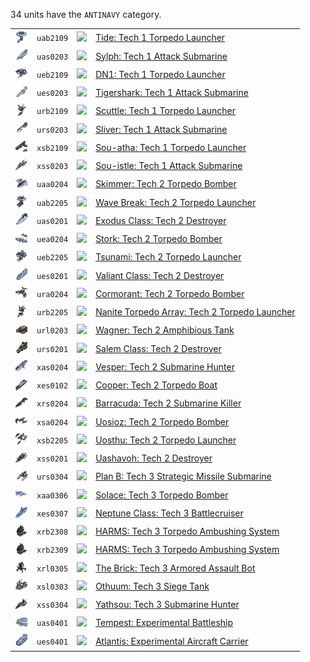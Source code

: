 34 units have the <code>ANTINAVY</code> category.
<table>
    <tr>
        <td><a href="UAB2109"><img src="icons/units/UAB2109_icon.png" width="21px" /></a></td>
        <td><code>uab2109</code></td>
        <td><a href="Forged Alliance Forever"><img src="icons/mods/mod.png" width="21px" /></a></td>
        <td><a href="UAB2109">Tide: Tech 1 Torpedo Launcher</a></td>
    </tr>
    <tr>
        <td><a href="UAS0203"><img src="icons/units/UAS0203_icon.png" width="21px" /></a></td>
        <td><code>uas0203</code></td>
        <td><a href="Forged Alliance Forever"><img src="icons/mods/mod.png" width="21px" /></a></td>
        <td><a href="UAS0203">Sylph: Tech 1 Attack Submarine</a></td>
    </tr>
    <tr>
        <td><a href="UEB2109"><img src="icons/units/UEB2109_icon.png" width="21px" /></a></td>
        <td><code>ueb2109</code></td>
        <td><a href="Forged Alliance Forever"><img src="icons/mods/mod.png" width="21px" /></a></td>
        <td><a href="UEB2109">DN1: Tech 1 Torpedo Launcher</a></td>
    </tr>
    <tr>
        <td><a href="UES0203"><img src="icons/units/UES0203_icon.png" width="21px" /></a></td>
        <td><code>ues0203</code></td>
        <td><a href="Forged Alliance Forever"><img src="icons/mods/mod.png" width="21px" /></a></td>
        <td><a href="UES0203">Tigershark: Tech 1 Attack Submarine</a></td>
    </tr>
    <tr>
        <td><a href="URB2109"><img src="icons/units/URB2109_icon.png" width="21px" /></a></td>
        <td><code>urb2109</code></td>
        <td><a href="Forged Alliance Forever"><img src="icons/mods/mod.png" width="21px" /></a></td>
        <td><a href="URB2109">Scuttle: Tech 1 Torpedo Launcher</a></td>
    </tr>
    <tr>
        <td><a href="URS0203"><img src="icons/units/URS0203_icon.png" width="21px" /></a></td>
        <td><code>urs0203</code></td>
        <td><a href="Forged Alliance Forever"><img src="icons/mods/mod.png" width="21px" /></a></td>
        <td><a href="URS0203">Sliver: Tech 1 Attack Submarine</a></td>
    </tr>
    <tr>
        <td><a href="XSB2109"><img src="icons/units/XSB2109_icon.png" width="21px" /></a></td>
        <td><code>xsb2109</code></td>
        <td><a href="Forged Alliance Forever"><img src="icons/mods/mod.png" width="21px" /></a></td>
        <td><a href="XSB2109">Sou-atha: Tech 1 Torpedo Launcher</a></td>
    </tr>
    <tr>
        <td><a href="XSS0203"><img src="icons/units/XSS0203_icon.png" width="21px" /></a></td>
        <td><code>xss0203</code></td>
        <td><a href="Forged Alliance Forever"><img src="icons/mods/mod.png" width="21px" /></a></td>
        <td><a href="XSS0203">Sou-istle: Tech 1 Attack Submarine</a></td>
    </tr>
    <tr>
        <td><a href="UAA0204"><img src="icons/units/UAA0204_icon.png" width="21px" /></a></td>
        <td><code>uaa0204</code></td>
        <td><a href="Forged Alliance Forever"><img src="icons/mods/mod.png" width="21px" /></a></td>
        <td><a href="UAA0204">Skimmer: Tech 2 Torpedo Bomber</a></td>
    </tr>
    <tr>
        <td><a href="UAB2205"><img src="icons/units/UAB2205_icon.png" width="21px" /></a></td>
        <td><code>uab2205</code></td>
        <td><a href="Forged Alliance Forever"><img src="icons/mods/mod.png" width="21px" /></a></td>
        <td><a href="UAB2205">Wave Break: Tech 2 Torpedo Launcher</a></td>
    </tr>
    <tr>
        <td><a href="UAS0201"><img src="icons/units/UAS0201_icon.png" width="21px" /></a></td>
        <td><code>uas0201</code></td>
        <td><a href="Forged Alliance Forever"><img src="icons/mods/mod.png" width="21px" /></a></td>
        <td><a href="UAS0201">Exodus Class: Tech 2 Destroyer</a></td>
    </tr>
    <tr>
        <td><a href="UEA0204"><img src="icons/units/UEA0204_icon.png" width="21px" /></a></td>
        <td><code>uea0204</code></td>
        <td><a href="Forged Alliance Forever"><img src="icons/mods/mod.png" width="21px" /></a></td>
        <td><a href="UEA0204">Stork: Tech 2 Torpedo Bomber</a></td>
    </tr>
    <tr>
        <td><a href="UEB2205"><img src="icons/units/UEB2205_icon.png" width="21px" /></a></td>
        <td><code>ueb2205</code></td>
        <td><a href="Forged Alliance Forever"><img src="icons/mods/mod.png" width="21px" /></a></td>
        <td><a href="UEB2205">Tsunami: Tech 2 Torpedo Launcher</a></td>
    </tr>
    <tr>
        <td><a href="UES0201"><img src="icons/units/UES0201_icon.png" width="21px" /></a></td>
        <td><code>ues0201</code></td>
        <td><a href="Forged Alliance Forever"><img src="icons/mods/mod.png" width="21px" /></a></td>
        <td><a href="UES0201">Valiant Class: Tech 2 Destroyer</a></td>
    </tr>
    <tr>
        <td><a href="URA0204"><img src="icons/units/URA0204_icon.png" width="21px" /></a></td>
        <td><code>ura0204</code></td>
        <td><a href="Forged Alliance Forever"><img src="icons/mods/mod.png" width="21px" /></a></td>
        <td><a href="URA0204">Cormorant: Tech 2 Torpedo Bomber</a></td>
    </tr>
    <tr>
        <td><a href="URB2205"><img src="icons/units/URB2205_icon.png" width="21px" /></a></td>
        <td><code>urb2205</code></td>
        <td><a href="Forged Alliance Forever"><img src="icons/mods/mod.png" width="21px" /></a></td>
        <td><a href="URB2205">Nanite Torpedo Array: Tech 2 Torpedo Launcher</a></td>
    </tr>
    <tr>
        <td><a href="URL0203"><img src="icons/units/URL0203_icon.png" width="21px" /></a></td>
        <td><code>url0203</code></td>
        <td><a href="Forged Alliance Forever"><img src="icons/mods/mod.png" width="21px" /></a></td>
        <td><a href="URL0203">Wagner: Tech 2 Amphibious Tank</a></td>
    </tr>
    <tr>
        <td><a href="URS0201"><img src="icons/units/URS0201_icon.png" width="21px" /></a></td>
        <td><code>urs0201</code></td>
        <td><a href="Forged Alliance Forever"><img src="icons/mods/mod.png" width="21px" /></a></td>
        <td><a href="URS0201">Salem Class: Tech 2 Destroyer</a></td>
    </tr>
    <tr>
        <td><a href="XAS0204"><img src="icons/units/XAS0204_icon.png" width="21px" /></a></td>
        <td><code>xas0204</code></td>
        <td><a href="Forged Alliance Forever"><img src="icons/mods/mod.png" width="21px" /></a></td>
        <td><a href="XAS0204">Vesper: Tech 2 Submarine Hunter</a></td>
    </tr>
    <tr>
        <td><a href="XES0102"><img src="icons/units/XES0102_icon.png" width="21px" /></a></td>
        <td><code>xes0102</code></td>
        <td><a href="Forged Alliance Forever"><img src="icons/mods/mod.png" width="21px" /></a></td>
        <td><a href="XES0102">Cooper: Tech 2 Torpedo Boat</a></td>
    </tr>
    <tr>
        <td><a href="XRS0204"><img src="icons/units/XRS0204_icon.png" width="21px" /></a></td>
        <td><code>xrs0204</code></td>
        <td><a href="Forged Alliance Forever"><img src="icons/mods/mod.png" width="21px" /></a></td>
        <td><a href="XRS0204">Barracuda: Tech 2 Submarine Killer</a></td>
    </tr>
    <tr>
        <td><a href="XSA0204"><img src="icons/units/XSA0204_icon.png" width="21px" /></a></td>
        <td><code>xsa0204</code></td>
        <td><a href="Forged Alliance Forever"><img src="icons/mods/mod.png" width="21px" /></a></td>
        <td><a href="XSA0204">Uosioz: Tech 2 Torpedo Bomber</a></td>
    </tr>
    <tr>
        <td><a href="XSB2205"><img src="icons/units/XSB2205_icon.png" width="21px" /></a></td>
        <td><code>xsb2205</code></td>
        <td><a href="Forged Alliance Forever"><img src="icons/mods/mod.png" width="21px" /></a></td>
        <td><a href="XSB2205">Uosthu: Tech 2 Torpedo Launcher</a></td>
    </tr>
    <tr>
        <td><a href="XSS0201"><img src="icons/units/XSS0201_icon.png" width="21px" /></a></td>
        <td><code>xss0201</code></td>
        <td><a href="Forged Alliance Forever"><img src="icons/mods/mod.png" width="21px" /></a></td>
        <td><a href="XSS0201">Uashavoh: Tech 2 Destroyer</a></td>
    </tr>
    <tr>
        <td><a href="URS0304"><img src="icons/units/URS0304_icon.png" width="21px" /></a></td>
        <td><code>urs0304</code></td>
        <td><a href="Forged Alliance Forever"><img src="icons/mods/mod.png" width="21px" /></a></td>
        <td><a href="URS0304">Plan B: Tech 3 Strategic Missile Submarine</a></td>
    </tr>
    <tr>
        <td><a href="XAA0306"><img src="icons/units/XAA0306_icon.png" width="21px" /></a></td>
        <td><code>xaa0306</code></td>
        <td><a href="Forged Alliance Forever"><img src="icons/mods/mod.png" width="21px" /></a></td>
        <td><a href="XAA0306">Solace: Tech 3 Torpedo Bomber</a></td>
    </tr>
    <tr>
        <td><a href="XES0307"><img src="icons/units/XES0307_icon.png" width="21px" /></a></td>
        <td><code>xes0307</code></td>
        <td><a href="Forged Alliance Forever"><img src="icons/mods/mod.png" width="21px" /></a></td>
        <td><a href="XES0307">Neptune Class: Tech 3 Battlecruiser</a></td>
    </tr>
    <tr>
        <td><a href="XRB2308"><img src="icons/units/XRB2308_icon.png" width="21px" /></a></td>
        <td><code>xrb2308</code></td>
        <td><a href="Forged Alliance Forever"><img src="icons/mods/mod.png" width="21px" /></a></td>
        <td><a href="XRB2308">HARMS: Tech 3 Torpedo Ambushing System</a></td>
    </tr>
    <tr>
        <td><a href="XRB2309"><img src="icons/units/XRB2309_icon.png" width="21px" /></a></td>
        <td><code>xrb2309</code></td>
        <td><a href="Forged Alliance Forever"><img src="icons/mods/mod.png" width="21px" /></a></td>
        <td><a href="XRB2309">HARMS: Tech 3 Torpedo Ambushing System</a></td>
    </tr>
    <tr>
        <td><a href="XRL0305"><img src="icons/units/XRL0305_icon.png" width="21px" /></a></td>
        <td><code>xrl0305</code></td>
        <td><a href="Forged Alliance Forever"><img src="icons/mods/mod.png" width="21px" /></a></td>
        <td><a href="XRL0305">The Brick: Tech 3 Armored Assault Bot</a></td>
    </tr>
    <tr>
        <td><a href="XSL0303"><img src="icons/units/XSL0303_icon.png" width="21px" /></a></td>
        <td><code>xsl0303</code></td>
        <td><a href="Forged Alliance Forever"><img src="icons/mods/mod.png" width="21px" /></a></td>
        <td><a href="XSL0303">Othuum: Tech 3 Siege Tank</a></td>
    </tr>
    <tr>
        <td><a href="XSS0304"><img src="icons/units/XSS0304_icon.png" width="21px" /></a></td>
        <td><code>xss0304</code></td>
        <td><a href="Forged Alliance Forever"><img src="icons/mods/mod.png" width="21px" /></a></td>
        <td><a href="XSS0304">Yathsou: Tech 3 Submarine Hunter</a></td>
    </tr>
    <tr>
        <td><a href="UAS0401"><img src="icons/units/UAS0401_icon.png" width="21px" /></a></td>
        <td><code>uas0401</code></td>
        <td><a href="Forged Alliance Forever"><img src="icons/mods/mod.png" width="21px" /></a></td>
        <td><a href="UAS0401">Tempest: Experimental Battleship</a></td>
    </tr>
    <tr>
        <td><a href="UES0401"><img src="icons/units/UES0401_icon.png" width="21px" /></a></td>
        <td><code>ues0401</code></td>
        <td><a href="Forged Alliance Forever"><img src="icons/mods/mod.png" width="21px" /></a></td>
        <td><a href="UES0401">Atlantis: Experimental Aircraft Carrier</a></td>
    </tr>
</table>
